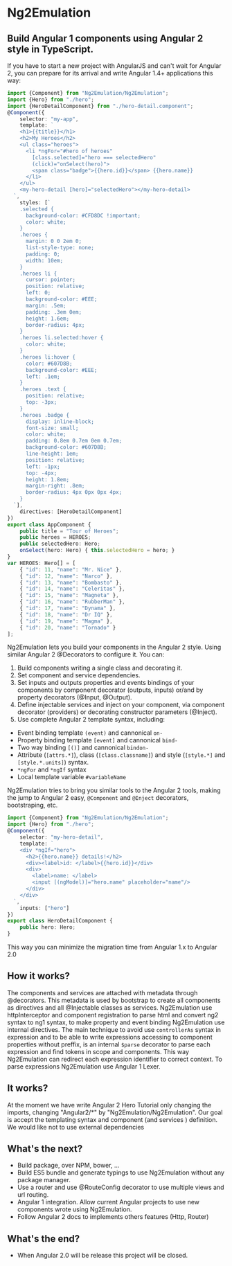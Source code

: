 # Ng2Emulation

## Build Angular 1 components using Angular 2 style in TypeScript.

If you have to start a new project with AngularJS and can't wait for Angular 2, you can prepare for its arrival and write Angular 1.4+ applications this way:

```typeScript
import {Component} from "Ng2Emulation/Ng2Emulation";
import {Hero} from "./hero";
import {HeroDetailComponent} from "./hero-detail.component";
@Component({
	selector: "my-app",
	template: `
    <h1>{{title}}</h1>
    <h2>My Heroes</h2>
    <ul class="heroes">
      <li *ngFor="#hero of heroes"
        [class.selected]="hero === selectedHero"
        (click)="onSelect(hero)">
        <span class="badge">{{hero.id}}</span> {{hero.name}}
      </li>
    </ul>
    <my-hero-detail [hero]="selectedHero"></my-hero-detail>
  `,
	styles: [`
    .selected {
      background-color: #CFD8DC !important;
      color: white;
    }
    .heroes {
      margin: 0 0 2em 0;
      list-style-type: none;
      padding: 0;
      width: 10em;
    }
    .heroes li {
      cursor: pointer;
      position: relative;
      left: 0;
      background-color: #EEE;
      margin: .5em;
      padding: .3em 0em;
      height: 1.6em;
      border-radius: 4px;
    }
    .heroes li.selected:hover {
      color: white;
    }
    .heroes li:hover {
      color: #607D8B;
      background-color: #EEE;
      left: .1em;
    }
    .heroes .text {
      position: relative;
      top: -3px;
    }
    .heroes .badge {
      display: inline-block;
      font-size: small;
      color: white;
      padding: 0.8em 0.7em 0em 0.7em;
      background-color: #607D8B;
      line-height: 1em;
      position: relative;
      left: -1px;
      top: -4px;
      height: 1.8em;
      margin-right: .8em;
      border-radius: 4px 0px 0px 4px;
    }
  `],
	directives: [HeroDetailComponent]
})
export class AppComponent {
	public title = "Tour of Heroes";
	public heroes = HEROES;
	public selectedHero: Hero;
	onSelect(hero: Hero) { this.selectedHero = hero; }
}
var HEROES: Hero[] = [
	{ "id": 11, "name": "Mr. Nice" },
	{ "id": 12, "name": "Narco" },
	{ "id": 13, "name": "Bombasto" },
	{ "id": 14, "name": "Celeritas" },
	{ "id": 15, "name": "Magneta" },
	{ "id": 16, "name": "RubberMan" },
	{ "id": 17, "name": "Dynama" },
	{ "id": 18, "name": "Dr IQ" },
	{ "id": 19, "name": "Magma" },
	{ "id": 20, "name": "Tornado" }
];
```

Ng2Emulation lets you build your components in the Angular 2 style. Using similar Angular 2 @Decorators to configure it. You can:

1. Build components writing a single class and decorating it.
2. Set component and service dependencies.
3. Set inputs and outputs properties and events bindings of your components by component decorator (outputs, inputs) or/and by property decorators (@Input, @Output).
3. Define injectable services and inject on your component, via component decorator (providers) or decorating constructor parameters (@Inject).
4. Use complete Angular 2 template syntax, including:
  * Event binding template `(event)` and cannonical `on-`
  * Property binding template `[event]` and cannonical `bind-`
  * Two way binding `[()]` and cannonical `bindon-`
  * Attribute (`[attrs.*]`), class (`[class.classname]`) and style (`[style.*]` and `[style.*.units]`) syntax.
  * `*ngFor` and `*ngIf` syntax
  * Local template variable `#variableName`

Ng2Emulation tries to bring you similar tools to the Angular 2 tools, making the jump to Angular 2 easy, `@Component` and `@Inject` decorators, bootstraping, etc.

````typeScript
import {Component} from "Ng2Emulation/Ng2Emulation";
import {Hero} from "./hero";
@Component({
	selector: "my-hero-detail",
	template: `
    <div *ngIf="hero">
      <h2>{{hero.name}} details!</h2>
      <div><label>id: </label>{{hero.id}}</div>
      <div>
        <label>name: </label>
        <input [(ngModel)]="hero.name" placeholder="name"/>
      </div>
    </div>
  `,
	inputs: ["hero"]
})
export class HeroDetailComponent {
	public hero: Hero;
}
````

This way you can minimize the migration time from Angular 1.x to Angular 2.0

## How it works?

The components and services are attached with metadata through @decorators. This metadata is used by bootstrap to create all components as directives and all @Injectable classes as services.
Ng2Emulation use httpInterceptor and component registration to parse html and convert ng2 syntax to ng1 syntax, to make property and event binding Ng2Emulation use internal directives.
The main technique to avoid use `controllerAs` syntax in expression and to be able to write expressions accessing to component properties without preffix, is an internal `$parse` decorator to parse each expression and find tokens in scope and components. This way Ng2Emulation can redirect each expression identifier to correct context. To parse expressions Ng2Emulation use Angular 1 Lexer.

## It works?

At the moment we have write Angular 2 Hero Tutorial only changing the imports, changing "Angular2/*" by "Ng2Emulation/Ng2Emulation".
Our goal is accept the templating syntax and component (and services ) definition.
We would like not to use external dependencies

## What's the next?

* Build package, over NPM, bower, ...
* Build ES5 bundle and generate typings to use Ng2Emulation without any package manager.
* Use a router and use @RouteConfig decorator to use multiple views and url routing.
* Angular 1 integration. Allow current Angular projects to use new components wrote using Ng2Emulation.
* Follow Angular 2 docs to implements others features (Http, Router)

## What's the end?
* When Angular 2.0 will be release this project will be closed.

